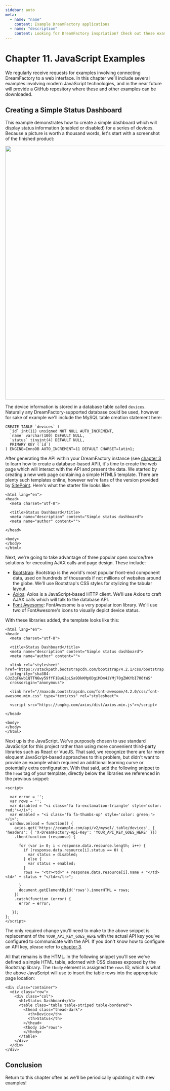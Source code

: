 ```yaml
---
sidebar: auto
meta:
  - name: "name"
    content: Example DreamFactory applications
  - name: "description"
    content: Looking for DreamFactory inspriation? Check out these example DreamFactory applications.
---
```


# Chapter 11. JavaScript Examples

We regularly receive requests for examples involving connecting DreamFactory to a web interface. In this chapter we'll include several examples involving modern JavaScript technologies, and in the near future will provide a GitHub repository where these and other examples can be downloaded.

## Creating a Simple Status Dashboard

This example demonstrates how to create a simple dashboard which will display status information (enabled or disabled) for a series of devices. Because a picture is worth a thousand words, let's start with a screenshot of the finished product:

<img src="/images/javascript-examples/status-dashboard.png" width="800">

The device information is stored in a database table called `devices`. Naturally any DreamFactory-supported database could be used, however for sake of example we'll include the MySQL table creation statement here:

	CREATE TABLE `devices` (
	  `id` int(11) unsigned NOT NULL AUTO_INCREMENT,
	  `name` varchar(100) DEFAULT NULL,
	  `status` tinyint(4) DEFAULT NULL,
	  PRIMARY KEY (`id`)
	) ENGINE=InnoDB AUTO_INCREMENT=11 DEFAULT CHARSET=latin1;

After generating the API within your DreamFactory instance (see [chapter 3](chapter03.md) to learn how to create a database-based API), it's time to create the web page which will interact with the API and present the data. We started by creating a new web page containing a simple HTML5 template. There are plenty such templates online, however we're fans of the version provided by [SitePoint](https://www.sitepoint.com/a-basic-html5-template/). Here's what the starter file looks like:

	<html lang="en">
	<head>
	  <meta charset="utf-8">

	  <title>Status Dashboard</title>
	  <meta name="description" content="Simple status dashboard">
	  <meta name="author" content="">

	</head>

	<body>
	</body>
	</html>

Next, we're going to take advantage of three popular open source/free solutions for executing AJAX calls and page design. These include:

* [Bootstrap](https://getbootstrap.com/): Bootstrap is the world's most popular front-end component data, used on hundreds of thousands if not millions of websites around the globe. We'll use Bootstrap's CSS styles for stylizing the tabular layout.
* [Axios](https://github.com/axios/axios): Axios is a JavaScript-based HTTP client. We'll use Axios to craft AJAX calls which will talk to the database API.
* [Font Awesome](https://fontawesome.com/): FontAwesome is a very popular icon library. We'll use two of FontAwesome's icons to visually depict device status.

With these libraries added, the template looks like this:

	<html lang="en">
	<head>
	  <meta charset="utf-8">

	  <title>Status Dashboard</title>
	  <meta name="description" content="Simple status dashboard">
	  <meta name="author" content="">

	  <link rel="stylesheet" href="https://stackpath.bootstrapcdn.com/bootstrap/4.2.1/css/bootstrap.min.css" 
	  integrity="sha384-GJzZqFGwb1QTTN6wy59ffF1BuGJpLSa9DkKMp0DgiMDm4iYMj70gZWKYbI706tWS" 
	  crossorigin="anonymous">

	  <link href="//maxcdn.bootstrapcdn.com/font-awesome/4.2.0/css/font-awesome.min.css" type="text/css" rel="stylesheet">

	  <script src="https://unpkg.com/axios/dist/axios.min.js"></script>

	</head>

	<body>
	</body>
	</html>

Next up is the JavaScript. We've purposely chosen to use standard JavaScript for this project rather than using more convenient third-party libraries such as React or VueJS. That said, we recognize there are far more eloquent JavaScript-based approaches to this problem, but didn't want to provide an example which required an additional learning curve or potentially extra configuration. With that said, add the following snippet to the `head` tag of your template, directly below the libraries we referenced in the previous snippet:

	<script>

	  var error = '';
	  var rows = '';
	  var disabled = "<i class='fa fa-exclamation-triangle' style='color: red;'></i>";
	  var enabled = "<i class='fa fa-thumbs-up' style='color: green;'></i>";
	  window.onload = function() {
	    axios.get('https://example.com/api/v2/mysql/_table/devices', { 'headers': { 'X-DreamFactory-Api-Key': 'YOUR_API_KEY_GOES_HERE' }})
	    .then(function (response) {

	      for (var i= 0; i < response.data.resource.length; i++) {
	        if (response.data.resource[i].status == 0) {
	          var status = disabled;
	        } else {
	          var status = enabled;
	        }
	        rows += "<tr><td>" + response.data.resource[i].name + "</td><td>" + status + "</td></tr>";

	      }
	      document.getElementById('rows').innerHTML = rows;
	    })
	    .catch(function (error) {
	      error = error;

	   });
	};
	</script>

The only required change you'll need to make to the above snippet is replacement of the `YOUR_API_KEY_GOES_HERE` with the actual API key you've configured to communicate with the API. If you don't know how to configure an API key, please refer to [chapter 3](chapter03.md).

All that remains is the HTML. In the following snippet you'll see we've defined a simple HTML table, adorned with CSS classes exposed by the Bootstrap library. The `tbody` element is assigned the `rows` ID, which is what the above JavaScript will use to insert the table rows into the appropriate page location:

	<div class="container">
	  <div class="row">
	    <div class="col">
	      <h1>Status Dashboard</h1>
	      <table class="table table-striped table-bordered">
	        <thead class="thead-dark">
	          <th>Device</th>
	          <th>Status</th>
	        </thead>
	        <tbody id="rows">
	        </tbody>
	      </table>
	    </div>
	  </div>
	</div>

## Conclusion

Return to this chapter often as we'll be periodically updating it with new examples!